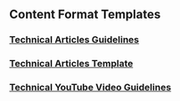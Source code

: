 ## Content Format Templates

### [Technical Articles Guidelines](https://github.com/webiny/community/blob/master/content-format-templates/technical_articles_guide.md)

### [Technical Articles Template](https://github.com/webiny/community/blob/master/content-format-templates/technical_articles_template.md)

### [Technical YouTube Video Guidelines](https://github.com/webiny/community/blob/master/content-format-templates/technical_youtube_video_guide.md)